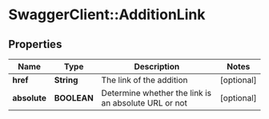 # SwaggerClient::AdditionLink

## Properties
Name | Type | Description | Notes
------------ | ------------- | ------------- | -------------
**href** | **String** | The link of the addition | [optional] 
**absolute** | **BOOLEAN** | Determine whether the link is an absolute URL or not | [optional] 



